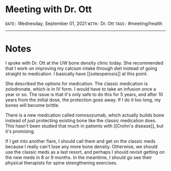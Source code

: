 # Meeting with Dr. Ott
`DATE:` Wednesday, September 01, 2021
`WITH:` Dr. Ott
`TAGS:` #meeting/health

---
# Notes
I spoke with Dr. Ott at the UW bone density clinic today. She recommended that I work on improving my calcium intake through diet instead of going straight to medication. I basically have [[osteoperosis]] at this point.

She described the options for medication. The classic medication is zolodronate, which is in IV form. I would have to take an infusion once a year or so. The issue is that it's only safe to do this for 5 years, and after 10 years from the initial dose, the protection goes away. If I do it too long, my bones will become brittle. 

There is a new medication called romosozumab, which actually builds bone instead of just protecting existing bone like the classic medication does. This hasn't been studied that much in patients with [[Crohn's disease]], but it's promising. 

If I get into another flare, I should call them and get on the classic meds because I really can't lose any more bone density. Otherwise, we should use the classic meds as a last resort, and perhaps I should revisit getting on the new meds in 8 or 9 months. In the meantime, I should go see their physical therapists for spine strengthening exercises. 